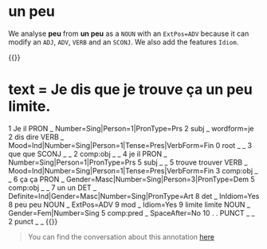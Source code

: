 # **un peu**

We analyse **peu** from **un peu** as a `NOUN` with an `ExtPos=ADV` because it can modify an `ADJ`, `ADV`, `VERB` and an `SCONJ`. We also add the features `Idiom`. 

{{<conll>}}
# text = Je dis que je trouve ça un peu limite.
1	Je	il	PRON	_	Number=Sing|Person=1|PronType=Prs	2	subj	_	wordform=je
2	dis	dire	VERB	_	Mood=Ind|Number=Sing|Person=1|Tense=Pres|VerbForm=Fin	0	root	_	_
3	que	que	SCONJ	_	_	2	comp:obj	_	_
4	je	il	PRON	_	Number=Sing|Person=1|PronType=Prs	5	subj	_	_
5	trouve	trouver	VERB	_	Mood=Ind|Number=Sing|Person=1|Tense=Pres|VerbForm=Fin	3	comp:obj	_	_
6	ça	ça	PRON	_	Gender=Masc|Number=Sing|Person=3|PronType=Dem	5	comp:obj	_	_
7	un	un	DET	_	Definite=Ind|Gender=Masc|Number=Sing|PronType=Art	8	det	_	InIdiom=Yes
8	peu	peu	NOUN	_	ExtPos=ADV	9	mod	_	Idiom=Yes
9	limite	limite	NOUN	_	Gender=Fem|Number=Sing	5	comp:pred	_	SpaceAfter=No
10	.	.	PUNCT	_	_	2	punct	_	_
{{</conll>}}

> You can find the conversation about this annotation [here](https://github.com/surfacesyntacticud/guidelines/issues/1)